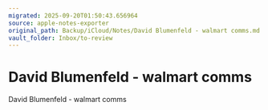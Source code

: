 ```yaml
---
migrated: 2025-09-20T01:50:43.656964
source: apple-notes-exporter
original_path: Backup/iCloud/Notes/David Blumenfeld - walmart comms.md
vault_folder: Inbox/to-review
---
```

# David Blumenfeld - walmart comms

David Blumenfeld - walmart comms 
